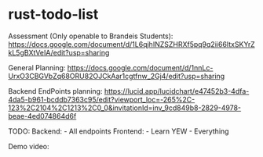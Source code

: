 # rust-todo-list

Assessment (Only openable to Brandeis Students): https://docs.google.com/document/d/1L6qjhINZSZHRXf5pq9q2ii66ItxSKYrZkL5gBXtVeIA/edit?usp=sharing 

General Planning: https://docs.google.com/document/d/1nnLc-UrxO3CBGVbZq68ORU82OJCkAar1cgtfnw_2Gj4/edit?usp=sharing 

Backend EndPoints planning: https://lucid.app/lucidchart/e47452b3-4dfa-4da5-b961-bcddb7363c95/edit?viewport_loc=-265%2C-123%2C2104%2C1213%2C0_0&invitationId=inv_9cd849b8-2829-4978-beae-4ed074864d6f 

TODO: 
    Backend: 
    - All endpoints
    Frontend:
    - Learn YEW
    - Everything

Demo video: 